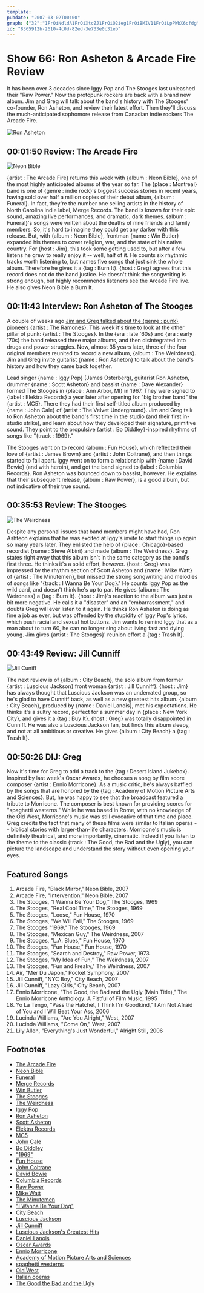 ```yaml
---
template: 
pubdate: "2007-03-02T00:00"
graph: {"32":"1FrQiNdldA1FrQiXtcZJ1FrQiO2ieg1FrQiBMIV11FrQiLpPWbX6cfdgMit6BHm1GgMit6","JJ":"BLsPGesOEpBLsPGDH8JtBGcZKDH8JtBLutZDH8JtDH8JtMqoL4DH8JtWK8ogDH8JtvQlB7DH8JtNoiahDH8JtvkNoQDH8JtXF8g5DH8Jto87whDH8JtJWdb63IaonDH8Jt5C3MdDH8JtJWdb6o87whONm6hXF8g5MqoL4WK8og7HDpkWK8ogMqoL4SMPQJBGcZKBLutZ","1NT":"BEA8rMOJ5zBEA8rJWdb6DH8JtJWdb6JWdb6ZtXeYBHm1GgMit6KiRhmZtXeYDH8JtjK1ZxBQsAMX6cfd","211":"BMMdDWXY94BMMdDKfHyHBKBCOKfHyH97qipX6cfdBHm1GBQsAM","2C2":"EzMalWd88fWd88fm21VH"}
id: "8365912b-2610-4c0d-82ed-3e733e0c31eb"
---
```






# Show 66: Ron Asheton & Arcade Fire Review

It has been over 3 decades since Iggy Pop and The Stooges last unleashed their "Raw Power." Now the protopunk rockers are back with a brand new album. Jim and Greg will talk about the band's history with The Stooges' co-founder, Ron Asheton, and review their latest effort. Then they'll discuss the much-anticipated sophomore release from Canadian indie rockers The Arcade Fire.

![Ron Asheton](https://static.soundopinions.org/images/2007/RonAsheton.jpg)



## 00:01:50 Review: The Arcade Fire

![Neon Bible](https://static.soundopinions.org/assets/66/320.jpg)

{artist : The Arcade Fire} returns this week with {album : Neon Bible}, one of the most highly anticipated albums of the year so far. The {place : Montreal} band is one of {genre : indie rock}'s biggest success stories in recent years, having sold over half a million copies of their debut album, {album : Funeral}. In fact, they're the number one selling artists in the history of North Carolina indie label, Merge Records. The band is known for their epic sound, amazing live performances, and dramatic, dark themes. {album : Funeral}'s songs were written about the deaths of nine friends and family members. So, it's hard to imagine they could get any darker with this release. But, with {album : Neon Bible}, frontman {name : Win Butler} expanded his themes to cover religion, war, and the state of his native country. For {host : Jim}, this took some getting used to, but after a few listens he grew to really enjoy it -- well, half of it. He counts six rhythmic tracks worth listening to, but names five songs that just sink the whole album. Therefore he gives it a {tag : Burn It}. {host : Greg} agrees that this record does not do the band justice. He doesn't think the songwriting is strong enough, but highly recommends listeners see the Arcade Fire live. He also gives Neon Bible a Burn It.



## 00:11:43 Interview: Ron Asheton of The Stooges

A couple of weeks ago [Jim and Greg talked about the {genre : punk} pioneers {artist : The Ramones}](/show/64/). This week it's time to look at the other pillar of punk: {artist : The Stooges}. In the {era : late '60s} and {era : early '70s} the band released three major albums, and then disintegrated into drugs and power struggles. Now, almost 35 years later, three of the four original members reunited to record a new album, {album : The Weirdness}. Jim and Greg invite guitarist {name : Ron Asheton} to talk about the band's history and how they came back together.

Lead singer {name : Iggy Pop} (James Osterberg), guitarist Ron Asheton, drummer {name : Scott Asheton} and bassist {name : Dave Alexander} formed The Stooges in {place : Ann Arbor, MI} in 1967. They were signed to {label : Elektra Records} a year later after opening for "big brother band" the {artist : MC5}. There they had their first self-titled album produced by {name : John Cale} of {artist : The Velvet Underground}. Jim and Greg talk to Ron Asheton about the band's first time in the studio (and their first in-studio strike), and learn about how they developed their signature, primitive sound. They point to the propulsive {artist : Bo Diddley}-inspired rhythms of songs like "{track : 1969}."

The Stooges went on to record {album : Fun House}, which reflected their love of {artist : James Brown} and {artist : John Coltrane}, and then things started to fall apart. Iggy went on to form a relationship with {name : David Bowie} (and with heroin), and got the band signed to {label : Columbia Records}. Ron Asheton was bounced down to bassist, however. He explains that their subsequent release, {album : Raw Power}, is a good album, but not indicative of their true sound.



## 00:35:53 Review: The Stooges

![The Weirdness](https://static.soundopinions.org/assets/66/1NT0.jpg)

Despite any personal issues that band members might have had, Ron Ashteon explains that he was excited at Iggy's invite to start things up again so many years later. They enlisted the help of {place : Chicago}-based recordist {name : Steve Albini} and made {album : The Weirdness}. Greg states right away that this album isn't in the same category as the band's first three. He thinks it's a solid effort, however. {host : Greg} was impressed by the rhythm section of Scott Asheton and {name : Mike Watt} of {artist : The Minutemen}, but missed the strong songwriting and melodies of songs like "{track : I Wanna Be Your Dog}." He counts Iggy Pop as the wild card, and doesn't think he's up to par. He gives {album : The Weirdness} a {tag : Burn It}. {host : Jim}'s reaction to the album was just a bit more negative. He calls it a "disaster" and an "embarrassment," and doubts Greg will ever listen to it again. He thinks Ron Asheton is doing as fine a job as ever, but was offended by the stupidity of Iggy Pop's lyrics, which push racial and sexual hot buttons. Jim wants to remind Iggy that as a man about to turn 60, he can no longer sing about living fast and dying young. Jim gives {artist : The Stooges}' reunion effort a {tag : Trash It}.



## 00:43:49 Review: Jill Cunniff

![Jill Cuniff](https://static.soundopinions.org/assets/66/2110.jpg)

The next review is of {album : City Beach}, the solo album from former {artist : Luscious Jackson} front woman {artist : Jill Cunniff}. {host : Jim} has always thought that Luscious Jackson was an underrated group, so he's glad to have Cunniff back, as well as a new greatest hits album. {album : City Beach}, produced by {name : Daniel Lanois}, met his expectations. He thinks it's a sultry record, perfect for a summer day in {place : New York City}, and gives it a {tag : Buy It}. {host : Greg} was totally disappointed in Cunniff. He was also a Luscious Jackson fan, but finds this album sleepy, and not at all ambitious or creative. He gives {album : City Beach} a {tag : Trash It}.



## 00:50:26 DIJ: Greg

Now it's time for Greg to add a track to the {tag : Desert Island Jukebox}. Inspired by last week's Oscar Awards, he chooses a song by film score composer {artist : Ennio Morricone}. As a music critic, he's always baffled by the songs that are honored by the {tag : Academy of Motion Picture Arts and Sciences}. But, he was happy to see that the broadcast featured a tribute to Morricone. The composer is best known for providing scores for "spaghetti westerns." While he was based in Rome, with no knowledge of the Old West, Morricone's music was still evocative of that time and place. Greg credits the fact that many of these films were similar to Italian operas -- biblical stories with larger-than-life characters. Morricone's music is definitely theatrical, and more importantly, cinematic. Indeed if you listen to the theme to the classic {track : The Good, the Bad and the Ugly}, you can picture the landscape and understand the story without even opening your eyes.



## Featured Songs

1. Arcade Fire, "Black Mirror," Neon Bible, 2007
2. Arcade Fire, "Intervention," Neon Bible, 2007
3. The Stooges, "I Wanna Be Your Dog," The Stooges, 1969
4. The Stooges, "Real Cool Time," The Stooges, 1969
5. The Stooges, "Loose," Fun House, 1970
6. The Stooges, "We Will Fall," The Stooges, 1969
7. The Stooges "1969," The Stooges, 1969
8. The Stooges, "Mexican Guy," The Weirdness, 2007
9. The Stooges, "L.A. Blues," Fun House, 1970
10. The Stooges, "Fun House," Fun House, 1970
11. The Stooges, "Search and Destroy," Raw Power, 1973
12. The Stooges, "My Idea of Fun," The Weirdness, 2007
13. The Stooges, "Fun and Freaky," The Weirdness, 2007
14. Air, "Mer Du Japon," Pocket Symphony, 2007
15. Jill Cunniff, "NYC Boy," City Beach, 2007
16. Jill Cunniff, "Lazy Girls," City Beach, 2007
17. Ennio Morricone, "The Good, the Bad and the Ugly (Main Title)," The Ennio Morricone Anthology: A Fistful of Film Music, 1995
18. Yo La Tengo, "Pass the Hatchet, I Think I'm Goodkind," I Am Not Afraid of You and I Will Beat Your Ass, 2006
19. Lucinda Williams, "Are You Alright," West, 2007
20. Lucinda Williams, "Come On," West, 2007
21. Lily Allen, "Everything's Just Wonderful," Alright Still, 2006



## Footnotes

- [The Arcade Fire](http://www.arcadefire.com/)
- [Neon Bible](http://www.metacritic.com/music/artists/arcadefire/neonbible?q=neon%20bible)
- [Funeral](http://www.metacritic.com/music/artists/arcadefire/funeral)
- [Merge Records](http://www.mergerecords.com/)
- [Win Butler](http://en.wikipedia.org/wiki/Win_Butler)
- [The Stooges](http://www.allmusic.com/cg/amg.dll?p=amg&sql=11:jyk0ikxhbb19~T1)
- [The Weirdness](http://www.amazon.com/Weirdness-Stooges/dp/B000MTDRJU)
- [Iggy Pop](http://www.iggypop.com/)
- [Ron Asheton](http://www.allmusic.com/cg/amg.dll?p=amg&sql=11:rgud6j3h71y0)
- [Scott Asheton](http://www.allmusic.com/cg/amg.dll?p=amg&sql=11:nrm8b5f4tsqf)
- [Elektra Records](http://en.wikipedia.org/wiki/Elektra_Records)
- [MC5](http://www.mc5.org/)
- [John Cale](http://www.john-cale.com/)
- [Bo Diddley](http://www.allmusic.com/cg/amg.dll?p=amg&sql=11:xrb8b5c4tsqf)
- ["1969"](http://www.lyricsfreak.com/i/iggy+pop/1969_20066975.html)
- [Fun House](http://www.rhino.com/store/ProductDetail.lasso?Number=73175)
- [John Coltrane](http://www.johncoltrane.com/)
- [David Bowie](http://www.davidbowie.com/)
- [Columbia Records](http://www.columbiarecords.com/)
- [Raw Power](http://www.amazon.com/Raw-Power-Iggy-Stooges/dp/B000002AP1)
- [Mike Watt](http://www.hootpage.com/)
- [The Minutemen](http://www.allmusic.com/cg/amg.dll?p=amg&sql=11:gifwxqe5ldte)
- ["I Wanna Be Your Dog"](http://en.wikipedia.org/wiki/I_Wanna_Be_Your_Dog)
- [City Beach](http://www.metacritic.com/music/artists/cunniffjill/citybeach?q=luscious%20jackson)
- [Luscious Jackson](http://www.allmusic.com/cg/amg.dll?p=amg&sql=11:ly5ibkg96akv)
- [Jill Cunniff](http://www.jillcunniff.com/)
- [Luscious Jackson's Greatest Hits](http://www.amazon.com/Greatest-Hits-Luscious-Jackson/dp/B000MM0L8C)
- [Daniel Lanois](http://www.daniellanois.com/)
- [Oscar Awards](http://www.oscar.com/)
- [Ennio Morricone](http://www.enniomorricone.com/)
- [Academy of Motion Picture Arts and Sciences](http://en.wikipedia.org/wiki/Academy_of_Motion_Picture_Arts_and_Sciences)
- [spaghetti westerns](http://www.imagesjournal.com/issue06/infocus/spaghetti.htm)
- [Old West](http://www.pbs.org/weta/thewest/)
- [Italian operas](http://www.italianculture.net/english/opera.html)
- [The Good the Bad and the Ugly](http://imdb.com/title/tt0060196/)